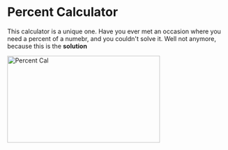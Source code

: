 # Percent Calculator

<p>This calculator is a unique one. Have you ever met an occasion where
        you need a percent of a numebr, and you couldn't solve it. Well not anymore, because this
        is the <b>solution</b>
    </p>



<img src="https://github.com/user-attachments/assets/6f72ea74-e56d-4691-876c-78ed615dc85a" alt="Percent Cal" width="350" height="200">



